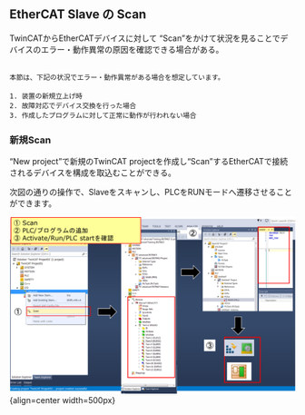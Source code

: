 ## EtherCAT Slave の Scan

TwinCATからEtherCATデバイスに対して “Scan”をかけて状況を見ることでデバイスのエラー・動作異常の原因を確認できる場合がある。

```{note}

本節は、下記の状況でエラー・動作異常がある場合を想定しています。

1. 装置の新規立上げ時
2. 故障対応でデバイス交換を行った場合
3. 作成したプログラムに対して正常に動作が行われない場合
```

### 新規Scan

“New project”で新規のTwinCAT projectを作成し“Scan”するEtherCATで接続されるデバイスを構成を取込むことができる。

次図の通りの操作で、Slaveをスキャンし、PLCをRUNモードへ遷移させることができます。

![](2023-04-06-15-26-06.png){align=center width=500px}

